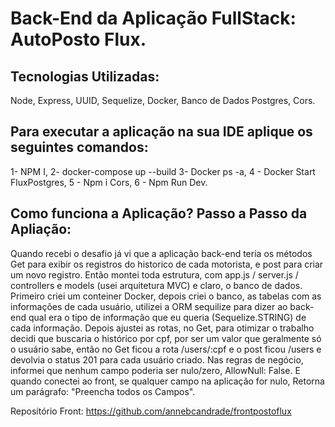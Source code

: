 # Back-End da Aplicação FullStack: AutoPosto Flux.

## Tecnologias Utilizadas: 
Node, Express, UUID, Sequelize, Docker, Banco de Dados Postgres, Cors. 

## Para executar a aplicação na sua IDE aplique os seguintes comandos: 
1- NPM I, 
2- docker-compose up --build 
3- Docker ps -a, 
4 - Docker Start FluxPostgres, 
5 - Npm i Cors, 
6 - Npm Run Dev. 

## Como funciona a Aplicação? Passo a Passo da Apliação: 
Quando recebi o desafio já vi que a aplicação back-end teria os métodos Get para exibir os registros do historico de cada motorista, 
e post para criar um novo registro. Então montei toda estrutura, com app.js / server.js / controllers e models (usei arquitetura MVC) 
e claro, o banco de dados. Primeiro criei um conteiner Docker, depois criei o banco, as tabelas com as informações de cada usuário, 
utilizei a ORM sequilize para dizer ao back-end qual era o tipo de informação que eu queria (Sequelize.STRING) de cada informação. 
Depois ajustei as rotas, no Get, para otimizar o trabalho decidi que buscaria o histórico por cpf, por ser um valor que geralmente só 
o usuário sabe, então no Get ficou a rota /users/:cpf e o post ficou /users e devolvia o status 201 para cada usuário criado. 
Nas regras de negócio, informei que nenhum campo poderia ser nulo/zero, AllowNull: False. E quando conectei ao front, se qualquer campo na aplicação for nulo, Retorna um parágrafo: 
"Preencha todos os Campos". 

Repositório Front: https://github.com/annebcandrade/frontpostoflux
